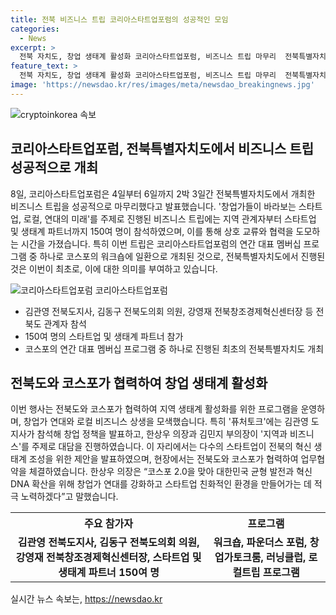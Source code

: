 ```yaml
---
title: 전북 비즈니스 트립 코리아스타트업포럼의 성공적인 모임
categories:
  - News
excerpt: >
  전북 자치도, 창업 생태계 활성화 코리아스타트업포럼, 비즈니스 트립 마무리  전북특별자치도에서 개최된 비즈니스 트립이 성공적으로 마무리됐다. 참석한 150여명은 지역 혁신과 협력을 모색하며 교류했다. 창업가와 지역 비즈니스가 함께한 이번 행사는 전북도의 창업지원 정책과 혁신을 촉진하고 있다는 증거로 꼽히며, 참가자들은 지역의 혁신 생태계 조성을 위해 다양한 제안을 발표했다. 또한, 코리아스타트업포럼은 전북과의 업무협약을 통해 창업가 커뮤니티 조성에도 기여했다.
feature_text: >
  전북 자치도, 창업 생태계 활성화 코리아스타트업포럼, 비즈니스 트립 마무리  전북특별자치도에서 개최된 비즈니스 트립이 성공적으로 마무리됐다. 참석한 150여명은 지역 혁신과 협력을 모색하며 교류했다. 창업가와 지역 비즈니스가 함께한 이번 행사는 전북도의 창업지원 정책과 혁신을 촉진하고 있다는 증거로 꼽히며, 참가자들은 지역의 혁신 생태계 조성을 위해 다양한 제안을 발표했다. 또한, 코리아스타트업포럼은 전북과의 업무협약을 통해 창업가 커뮤니티 조성에도 기여했다.
image: 'https://newsdao.kr/res/images/meta/newsdao_breakingnews.jpg'
---
```


<p><img src="https://newsdao.kr/res/images/meta/newsdao_breakingnews.jpg" alt="cryptoinkorea 속보" /></p>

<h2 data-ke-size="size26">코리아스타트업포럼, 전북특별자치도에서 비즈니스 트립 성공적으로 개최</h2>

<p data-ke-size="size16">8일, 코리아스타트업포럼은 4일부터 6일까지 2박 3일간 전북특별자치도에서 개최한 비즈니스 트립을 성공적으로 마무리했다고 발표했습니다. '창업가들이 바라보는 스타트업, 로컬, 연대의 미래'를 주제로 진행된 비즈니스 트립에는 지역 관계자부터 스타트업 및 생태계 파트너까지 150여 명이 참석하였으며, 이를 통해 상호 교류와 협력을 도모하는 시간을 가졌습니다. 특히 이번 트립은 코리아스타트업포럼의 연간 대표 멤버십 프로그램 중 하나로 코스포의 워크숍에 일환으로 개최된 것으로, 전북특별자치도에서 진행된 것은 이번이 최초로, 이에 대한 의미를 부여하고 있습니다.</p>

<div class="image-container">
  <img src="https://cdn.pixabay.com/photo/2016/03/09/09/17/computer-1245714_960_720.jpg" alt="코리아스타트업포럼">
  <span>코리아스타트업포럼</span>
</div>

<ul>
  <li>김관영 전북도지사, 김동구 전북도의회 의원, 강영재 전북창조경제혁신센터장 등 전북도 관계자 참석</li>
  <li>150여 명의 스타트업 및 생태계 파트너 참가</li>
  <li>코스포의 연간 대표 멤버십 프로그램 중 하나로 진행된 최초의 전북특별자치도 개최</li>
</ul>

<h2 data-ke-size="size26">전북도와 코스포가 협력하여 창업 생태계 활성화</h2>

<p data-ke-size="size16">이번 행사는 전북도와 코스포가 협력하여 지역 생태계 활성화를 위한 프로그램을 운영하며, 창업가 연대와 로컬 비즈니스 상생을 모색했습니다. 특히 '퓨처토크'에는 김관영 도지사가 참석해 창업 정책을 발표하고, 한상우 의장과 김민지 부의장이 '지역과 비즈니스'를 주제로 대담을 진행하였습니다. 이 자리에서는 다수의 스타트업이 전북의 혁신 생태계 조성을 위한 제안을 발표하였으며, 현장에서는 전북도와 코스포가 협력하여 업무협약을 체결하였습니다. 한상우 의장은 “코스포 2.0을 맞아 대한민국 균형 발전과 혁신 DNA 확산을 위해 창업가 연대를 강화하고 스타트업 친화적인 환경을 만들어가는 데 적극 노력하겠다”고 말했습니다.</p>

<table>
  <tr>
    <th>주요 참가자</th>
    <th>프로그램</th>
  </tr>
  <tr>
    <td style="text-align: center; height: 17px;"><b>김관영 전북도지사, 김동구 전북도의회 의원, 강영재 전북창조경제혁신센터장, 스타트업 및 생태계 파트너 150여 명</b></td>
    <td style="text-align: center; height: 17px;"><b>워크숍, 파운더스 포럼, 창업가토크룸, 러닝클럽, 로컬트립 프로그램</b></td>
  </tr>
</table>

<p data-ke-size="size16"></p>
실시간 뉴스 속보는, <a href="https://newsdao.kr" rel="dofollow">https://newsdao.kr</a>


